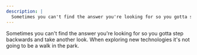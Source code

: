 ```yaml
---
description: |
  Sometimes you can't find the answer you're looking for so you gotta step backwards and take another look.
---
```


Sometimes you can't find the answer you're looking for so you gotta step backwards and take another look. When exploring new technologies
it's not going to be a walk in the park.
